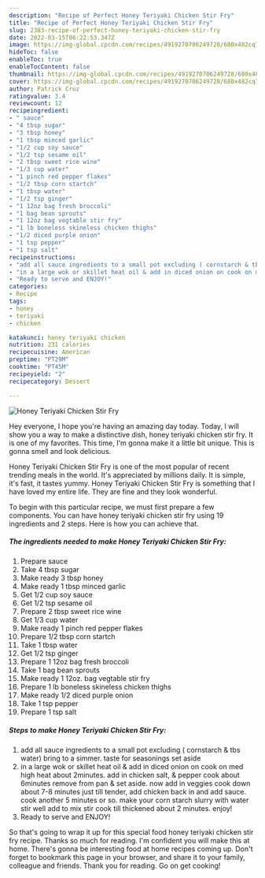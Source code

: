 ```yaml
---
description: "Recipe of Perfect Honey Teriyaki Chicken Stir Fry"
title: "Recipe of Perfect Honey Teriyaki Chicken Stir Fry"
slug: 2383-recipe-of-perfect-honey-teriyaki-chicken-stir-fry
date: 2022-03-15T06:22:53.347Z
image: https://img-global.cpcdn.com/recipes/4919270706249728/680x482cq70/honey-teriyaki-chicken-stir-fry-recipe-main-photo.jpg
hideToc: false
enableToc: true
enableTocContent: false
thumbnail: https://img-global.cpcdn.com/recipes/4919270706249728/680x482cq70/honey-teriyaki-chicken-stir-fry-recipe-main-photo.jpg
cover: https://img-global.cpcdn.com/recipes/4919270706249728/680x482cq70/honey-teriyaki-chicken-stir-fry-recipe-main-photo.jpg
author: Patrick Cruz
ratingvalue: 3.4
reviewcount: 12
recipeingredient:
- " sauce"
- "4 tbsp sugar"
- "3 tbsp honey"
- "1 tbsp minced garlic"
- "1/2 cup soy sauce"
- "1/2 tsp sesame oil"
- "2 tbsp sweet rice wine"
- "1/3 cup water"
- "1 pinch red pepper flakes"
- "1/2 tbsp corn startch"
- "1 tbsp water"
- "1/2 tsp ginger"
- "1 12oz bag fresh broccoli"
- "1 bag bean sprouts"
- "1 12oz bag vegtable stir fry"
- "1 lb boneless skineless chicken thighs"
- "1/2 diced purple onion"
- "1 tsp pepper"
- "1 tsp salt"
recipeinstructions:
- "add all sauce ingredients to a small pot excluding ( cornstarch & tbs water) bring to a simmer. taste for seasonings set aside"
- "in a large wok or skillet heat oil & add in diced onion on cook on med high heat about 2minutes. add in chicken salt, & pepper cook about 6minutes remove from pan & set aside.  now add in veggies cook down about 7-8 minutes just till tender, add chicken back in and add sauce. cook another 5 minutes or so. make your corn starch slurry with water stir well add to mix stir cook till thickened about 2 minutes. enjoy!"
- "Ready to serve and ENJOY!"
categories:
- Recipe
tags:
- honey
- teriyaki
- chicken

katakunci: honey teriyaki chicken 
nutrition: 231 calories
recipecuisine: American
preptime: "PT29M"
cooktime: "PT45M"
recipeyield: "2"
recipecategory: Dessert

---
```



![Honey Teriyaki Chicken Stir Fry](https://img-global.cpcdn.com/recipes/4919270706249728/680x482cq70/honey-teriyaki-chicken-stir-fry-recipe-main-photo.jpg)

Hey everyone, I hope you're having an amazing day today. Today, I will show you a way to make a distinctive dish, honey teriyaki chicken stir fry. It is one of my favorites. This time, I'm gonna make it a little bit unique. This is gonna smell and look delicious.

Honey Teriyaki Chicken Stir Fry is one of the most popular of recent trending meals in the world. It's appreciated by millions daily. It is simple, it's fast, it tastes yummy. Honey Teriyaki Chicken Stir Fry is something that I have loved my entire life. They are fine and they look wonderful.




To begin with this particular recipe, we must first prepare a few components. You can have honey teriyaki chicken stir fry using 19 ingredients and 2 steps. Here is how you can achieve that.

<!--inarticleads1-->

##### The ingredients needed to make Honey Teriyaki Chicken Stir Fry:

1. Prepare  sauce
1. Take 4 tbsp sugar
1. Make ready 3 tbsp honey
1. Make ready 1 tbsp minced garlic
1. Get 1/2 cup soy sauce
1. Get 1/2 tsp sesame oil
1. Prepare 2 tbsp sweet rice wine
1. Get 1/3 cup water
1. Make ready 1 pinch red pepper flakes
1. Prepare 1/2 tbsp corn startch
1. Take 1 tbsp water
1. Get 1/2 tsp ginger
1. Prepare 1 12oz bag fresh broccoli
1. Take 1 bag bean sprouts
1. Make ready 1 12oz. bag vegtable stir fry
1. Prepare 1 lb boneless skineless chicken thighs
1. Make ready 1/2 diced purple onion
1. Take 1 tsp pepper
1. Prepare 1 tsp salt




<!--inarticleads2-->

##### Steps to make Honey Teriyaki Chicken Stir Fry:

1. add all sauce ingredients to a small pot excluding ( cornstarch & tbs water) bring to a simmer. taste for seasonings set aside
1. in a large wok or skillet heat oil & add in diced onion on cook on med high heat about 2minutes. add in chicken salt, & pepper cook about 6minutes remove from pan & set aside.  now add in veggies cook down about 7-8 minutes just till tender, add chicken back in and add sauce. cook another 5 minutes or so. make your corn starch slurry with water stir well add to mix stir cook till thickened about 2 minutes. enjoy!
1. Ready to serve and ENJOY!



So that's going to wrap it up for this special food honey teriyaki chicken stir fry recipe. Thanks so much for reading. I'm confident you will make this at home. There's gonna be interesting food at home recipes coming up. Don't forget to bookmark this page in your browser, and share it to your family, colleague and friends. Thank you for reading. Go on get cooking!
